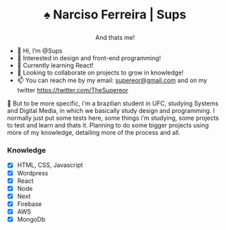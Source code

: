 <h1 align="center">
    <p>♠ Narciso Ferreira | Sups<p/>
</h1>
<p align="center">And thats me!</p>

- 👋 Hi, I’m @Sups
- 👀 Interested in design and front-end programming!
- 🌱 Currently learning React!
- 💞️ Looking to collaborate on projects to grow in knowledge!
- 📫 You can reach me by my email: supereor@gmail.com and on my twitter https://twitter.com/TheSupereor

<!---
TheSupereor/TheSupereor is a ✨ special ✨ repository because its `README.md` (this file) appears on your GitHub profile.
You can click the Preview link to take a look at your changes.
--->

🔰 But to be more specific, i'm a brazilian student in UFC, studying Systems and Digital Media, in which we basically study design and programming. I normally just put some tests here, some things i'm studying, some projects to test and learn and thats it. Planning to do some bigger projects using more of my knowledge, detailing more of the process and all.

### Knowledge

- [x] HTML, CSS, Javascript
- [x] Wordpress
- [x] React
- [x] Node
- [x] Next
- [x] Firebase
- [x] AWS
- [x] MongoDb

